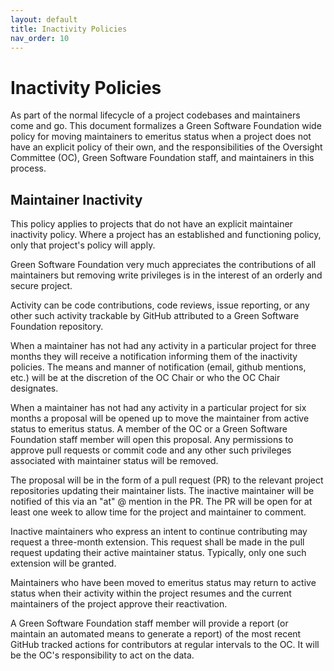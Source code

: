 ```yaml
---
layout: default
title: Inactivity Policies
nav_order: 10
---
```

[//]: # (SPDX-License-Identifier: CC-BY-4.0)

# Inactivity Policies

As part of the normal lifecycle of a project codebases and maintainers come and go. This document formalizes a Green Software Foundation wide policy for moving maintainers to emeritus status when a project does not have an explicit policy of their own, and the responsibilities of the Oversight Committee (OC), Green Software Foundation staff, and maintainers in this process.

## Maintainer Inactivity

This policy applies to projects that do not have an explicit maintainer inactivity policy. Where a project has an established and functioning policy, only that project's policy will apply.

Green Software Foundation very much appreciates the contributions of all maintainers but removing write privileges is in the interest of an orderly and secure project.

Activity can be code contributions, code reviews, issue reporting, or any other such activity trackable by GitHub attributed to a Green Software Foundation repository.

When a maintainer has not had any activity in a particular project for three months they will receive a notification informing them of the inactivity policies. The means and manner of notification (email, github mentions, etc.) will be at the discretion of the OC Chair or who the OC Chair designates. 

When a maintainer has not had any activity in a particular project for six months a proposal will be opened up to move the maintainer from active status to emeritus status. A member of the OC or a Green Software Foundation staff member will open this proposal. Any permissions to approve pull requests or commit code and any other such privileges associated with maintainer status will be removed.

The proposal will be in the form of a pull request (PR) to the relevant project repositories updating their maintainer lists. The inactive maintainer will be notified of this via an "at" @ mention in the PR. The PR will be open for at least one week to allow time for the project and maintainer to comment.

Inactive maintainers who express an intent to continue contributing may request a three-month extension. This request shall be made in the pull request updating their active maintainer status. Typically, only one such extension will be granted.

Maintainers who have been moved to emeritus status may return to active status when their activity within the project resumes and the current maintainers of the project approve their reactivation.

A Green Software Foundation staff member will provide a report (or maintain an automated means to generate a report) of the most recent GitHub tracked actions for contributors at regular intervals to the OC.  It will be the OC's responsibility to act on the data.
